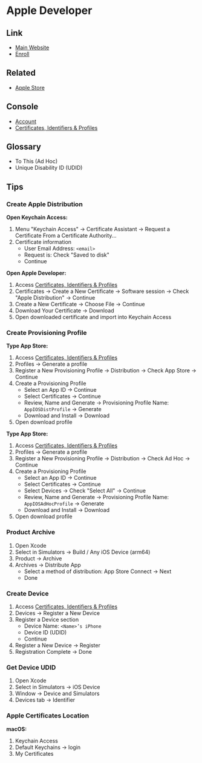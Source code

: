 # Apple Developer

## Link

- [Main Website](https://developer.apple.com)
- [Enroll](https://developer.apple.com/enroll/app)

## Related

- [Apple Store](./store/README.md)

## Console

- [Account](https://developer.apple.com/account/)
- [Certificates, Identifiers & Profiles](https://developer.apple.com/account/resources/)

## Glossary

- To This (Ad Hoc)
- Unique Disability ID (UDID)

## Tips

### Create Apple Distribution

**Open Keychain Access:**

1. Menu "Keychain Access" -> Certificate Assistant -> Request a Certificate From a Certificate Authority...
2. Certificate information
   - User Email Address: `<email>`
   - Request is: Check "Saved to disk"
   - Continue

**Open Apple Developer:**

1. Access [Certificates, Identifiers & Profiles](https://developer.apple.com/account/resources/)
2. Certificates -> Create a New Certificate -> Software session -> Check "Apple Distribution" -> Continue
3. Create a New Certificate -> Choose File -> Continue
4. Download Your Certificate -> Download
5. Open downloaded certificate and import into Keychain Access

### Create Provisioning Profile

**Type App Store:**

1. Access [Certificates, Identifiers & Profiles](https://developer.apple.com/account/resources/)
2. Profiles -> Generate a profile
3. Register a New Provisioning Profile -> Distribution -> Check App Store -> Continue
4. Create a Provisioning Profile
   - Select an App ID -> Continue
   - Select Certificates -> Continue
   - Review, Name and Generate -> Provisioning Profile Name: `AppIOSDistProfile` -> Generate
   - Download and Install -> Download
5. Open download profile

**Type App Store:**

1. Access [Certificates, Identifiers & Profiles](https://developer.apple.com/account/resources/)
2. Profiles -> Generate a profile
3. Register a New Provisioning Profile -> Distribution -> Check Ad Hoc -> Continue
4. Create a Provisioning Profile
   - Select an App ID -> Continue
   - Select Certificates -> Continue
   - Select Devices -> Check "Select All" -> Continue
   - Review, Name and Generate -> Provisioning Profile Name: `AppIOSAdHocProfile` -> Generate
   - Download and Install -> Download
5. Open download profile

### Product Archive

1. Open Xcode
2. Select in Simulators -> Build / Any iOS Device (arm64)
3. Product -> Archive
4. Archives -> Distribute App
   - Select a method of distribution: App Store Connect -> Next
   - Done

### Create Device

1. Access [Certificates, Identifiers & Profiles](https://developer.apple.com/account/resources/)
2. Devices -> Register a New Device
3. Register a Device section
   - Device Name: `<Name>’s iPhone`
   - Device ID (UDID)
   - Continue
4. Register a New Device -> Register
5. Registration Complete -> Done

### Get Device UDID

1. Open Xcode
2. Select in Simulators -> iOS Device
3. Window -> Device and Simulators
4. Devices tab -> Identifier

### Apple Certificates Location

**macOS:**

1. Keychain Access
2. Default Keychains -> login
3. My Certificates
